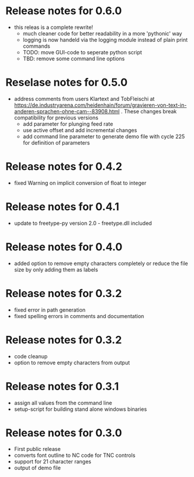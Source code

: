 
# Release notes for 0.6.0
  - this releas is a complete rewrite!
    - much cleaner code for better readability in a more 'pythonic' way
    - logging is now handeld via the logging module instead of plain print commands
    - TODO: move GUI-code to seperate python script
    - TBD: remove some command line options

# Reselase notes for 0.5.0
  - address comments from users Klartext and TobFleischi at https://de.industryarena.com/heidenhain/forum/gravieren-von-text-in-anderen-sprachen-ohne-cam--83908.html . These changes break compatibility for previous versions
    - add parameter for plunging feed rate
    - use active offset and add incremental changes
    - add command line parameter to generate demo file with cycle 225 for definition of parameters

# Release notes for 0.4.2
  - fixed Warning on implicit conversion of float to integer

# Release notes for 0.4.1
  - update to freetype-py version 2.0 - freetype.dll included

# Release notes for 0.4.0
  - added option to remove empty characters completely or reduce the file size
    by only adding them as labels

# Release notes for 0.3.2
  - fixed error in path generation
  - fixed spelling errors in comments and documentation

# Release notes for 0.3.2
  - code cleanup
  - option to remove empty characters from output

# Release notes for 0.3.1
  - assign all values from the command line
  - setup-script for building stand alone windows binaries

# Release notes for 0.3.0
  - First public release
  - converts font outline to NC code for TNC controls
  - support for 21 character ranges
  - output of demo file

